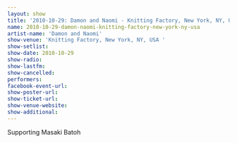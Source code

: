 ```yaml
---
layout: show
title: '2010-10-29: Damon and Naomi - Knitting Factory, New York, NY, USA '
name: 2010-10-29-damon-naomi-knitting-factory-new-york-ny-usa
artist-name: 'Damon and Naomi'
show-venue: 'Knitting Factory, New York, NY, USA '
show-setlist: 
show-date: 2010-10-29
show-radio: 
show-lastfm: 
show-cancelled: 
performers: 
facebook-event-url: 
show-poster-url: 
show-ticket-url: 
show-venue-website: 
show-additional: 
---
```


Supporting Masaki Batoh